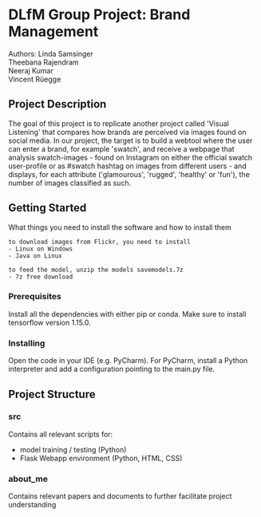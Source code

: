 # DLfM Group Project: Brand Management
Authors:
Linda Samsinger<br>
Theebana Rajendram<br>
Neeraj Kumar<br>
Vincent Rüegge<br>

## Project Description
The goal of this project is to replicate another project called 'Visual Listening' that compares how brands are perceived via images found on social media. In our project, the target is to build a webtool where the user can enter a brand, for example 'swatch', and receive a webpage that analysis swatch-images - found on Instagram on either the official swatch user-profile or as #swatch hashtag on images from different users - and displays, for each attribute ('glamourous', 'rugged', 'healthy' or 'fun'), the number of images classified as such.

## Getting Started
What things you need to install the software and how to install them

```
to download images from Flickr, you need to install
- Linux on Windows
- Java on Linux
```
```
to feed the model, unzip the models savemodels.7z
- 7z free download
```
### Prerequisites
Install all the dependencies with either pip or conda. Make sure to install tensorflow version 1.15.0.


### Installing
Open the code in your IDE (e.g. PyCharm). For PyCharm, install a Python interpreter and add a configuration pointing to the main.py file.

## Project Structure
### src
Contains all relevant scripts for:
- model training / testing (Python)
- Flask Webapp environment (Python, HTML, CSS)

### about_me
Contains relevant papers and documents to further facilitate project understanding
